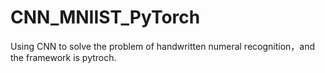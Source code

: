 # CNN_MNIIST_PyTorch
Using CNN to solve the problem of handwritten numeral recognition，and the framework is pytroch.
